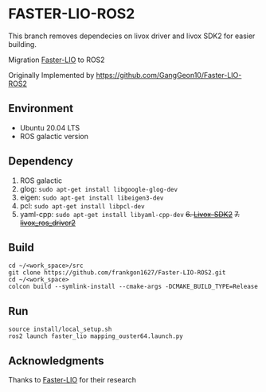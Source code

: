 # FASTER-LIO-ROS2

This branch removes dependecies on livox driver and livox SDK2 for easier building.

Migration [Faster-LIO](https://github.com/gaoxiang12/faster-lio) to ROS2 

Originally Implemented by https://github.com/GangGeon10/Faster-LIO-ROS2

## Environment
* Ubuntu 20.04 LTS
* ROS galactic version

## Dependency
1. ROS galactic
2. glog: ```sudo apt-get install libgoogle-glog-dev```
3. eigen: ```sudo apt-get install libeigen3-dev```
4. pcl: ```sudo apt-get install libpcl-dev```
5. yaml-cpp: ```sudo apt-get install libyaml-cpp-dev```
~~6. [Livox-SDK2](https://github.com/Livox-SDK/Livox-SDK2)~~
~~7. [livox_ros_driver2](https://github.com/Livox-SDK/livox_ros_driver2)~~

## Build

```
cd ~/<work_space>/src
git clone https://github.com/frankgon1627/Faster-LIO-ROS2.git
cd ~/<work_space>
colcon build --symlink-install --cmake-args -DCMAKE_BUILD_TYPE=Release

```

## Run
```
source install/local_setup.sh
ros2 launch faster_lio mapping_ouster64.launch.py
```

## Acknowledgments
Thanks to [Faster-LIO](https://github.com/gaoxiang12/faster-lio) for their research
